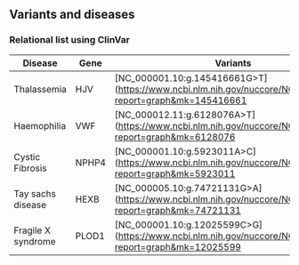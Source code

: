 ## Variants and diseases

### Relational list using ClinVar

|Disease|Gene|Variants|
|-------|----|--------|
|Thalassemia|HJV|[NC_000001.10:g.145416661G>T](https://www.ncbi.nlm.nih.gov/nuccore/NC_000001.10?report=graph&mk=145416661|NC_000001.10\:g.145416661G%3ET|green)|
|Haemophilia|VWF|[NC_000012.11:g.6128076A>T](https://www.ncbi.nlm.nih.gov/nuccore/NC_000012.11?report=graph&mk=6128076|NC_000012.11\:g.6128076A%3ET|green)|
|Cystic Fibrosis|NPHP4|[NC_000001.10:g.5923011A>C](https://www.ncbi.nlm.nih.gov/nuccore/NC_000001.10?report=graph&mk=5923011|NC_000001.10\:g.5923011A%3EC|green)|
|Tay sachs disease|HEXB|[NC_000005.10:g.74721131G>A](https://www.ncbi.nlm.nih.gov/nuccore/NC_000005.10?report=graph&mk=74721131|NC_000005.10\:g.74721131G%3EA|green)|
|Fragile X syndrome|PLOD1|[NC_000001.10:g.12025599C>G](https://www.ncbi.nlm.nih.gov/nuccore/NC_000001.10?report=graph&mk=12025599|NC_000001.10\:g.12025599C%3EG|green)|
